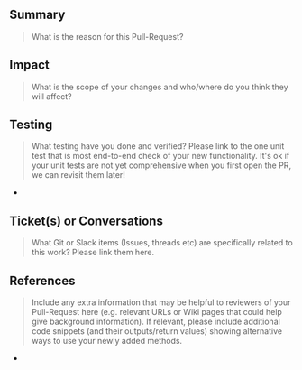 ## Summary

> What is the reason for this Pull-Request?



## Impact

> What is the scope of your changes and who/where do you think they will affect?



## Testing

> What testing have you done and verified? Please link to the one unit test that is most end-to-end check of your new functionality. It's ok if your unit tests are not yet comprehensive when you first open the PR, we can revisit them later!  

-

## Ticket(s) or Conversations

> What Git or Slack items (Issues, threads etc) are specifically related to this work? Please link them here.


## References

> Include any extra information that may be helpful to reviewers of your Pull-Request here (e.g. relevant URLs or Wiki pages that could help give background information). If relevant, please include additional code snippets (and their outputs/return values) showing alternative ways to use your newly added methods.

-
